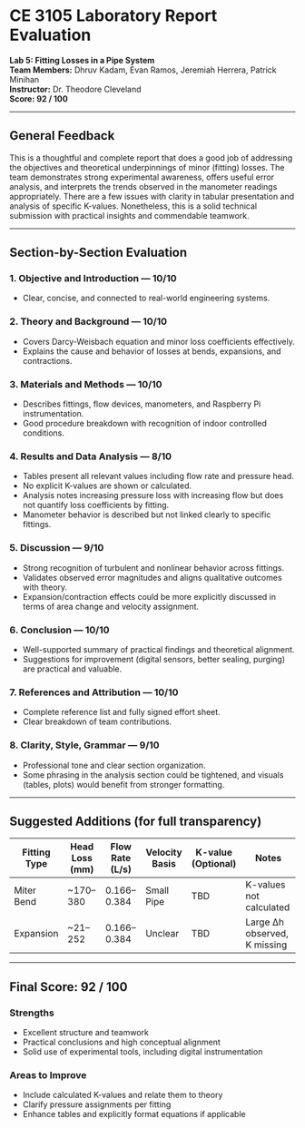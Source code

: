 
#  CE 3105 Laboratory Report Evaluation  
**Lab 5: Fitting Losses in a Pipe System**  
**Team Members:** Dhruv Kadam, Evan Ramos, Jeremiah Herrera, Patrick Minihan  
**Instructor:** Dr. Theodore Cleveland  
**Score: 92 / 100**

---

## General Feedback

This is a thoughtful and complete report that does a good job of addressing the objectives and theoretical underpinnings of minor (fitting) losses. The team demonstrates strong experimental awareness, offers useful error analysis, and interprets the trends observed in the manometer readings appropriately. There are a few issues with clarity in tabular presentation and analysis of specific K-values. Nonetheless, this is a solid technical submission with practical insights and commendable teamwork.

---

##  Section-by-Section Evaluation

### 1. **Objective and Introduction** — **10/10**
-  Clear, concise, and connected to real-world engineering systems.

### 2. **Theory and Background** — **10/10**
-  Covers Darcy-Weisbach equation and minor loss coefficients effectively.
-  Explains the cause and behavior of losses at bends, expansions, and contractions.

### 3. **Materials and Methods** — **10/10**
-  Describes fittings, flow devices, manometers, and Raspberry Pi instrumentation.
-  Good procedure breakdown with recognition of indoor controlled conditions.

### 4. **Results and Data Analysis** — **8/10**
-  Tables present all relevant values including flow rate and pressure head.
- No explicit K-values are shown or calculated.
- Analysis notes increasing pressure loss with increasing flow but does not quantify loss coefficients by fitting.
- Manometer behavior is described but not linked clearly to specific fittings.

### 5. **Discussion** — **9/10**
-  Strong recognition of turbulent and nonlinear behavior across fittings.
-  Validates observed error magnitudes and aligns qualitative outcomes with theory.
- Expansion/contraction effects could be more explicitly discussed in terms of area change and velocity assignment.

### 6. **Conclusion** — **10/10**
-  Well-supported summary of practical findings and theoretical alignment.
-  Suggestions for improvement (digital sensors, better sealing, purging) are practical and valuable.

### 7. **References and Attribution** — **10/10**
-  Complete reference list and fully signed effort sheet.
-  Clear breakdown of team contributions.

### 8. **Clarity, Style, Grammar** — **9/10**
-  Professional tone and clear section organization.
- Some phrasing in the analysis section could be tightened, and visuals (tables, plots) would benefit from stronger formatting.

---

## Suggested Additions (for full transparency)

| Fitting Type         | Head Loss (mm) | Flow Rate (L/s) | Velocity Basis | K-value (Optional) | Notes                          |
|----------------------|----------------|------------------|----------------|---------------------|--------------------------------|
| Miter Bend           | ~170–380       | 0.166–0.384      | Small Pipe     | TBD                 | K-values not calculated        |
| Expansion            | ~21–252        | 0.166–0.384      | Unclear        | TBD                 | Large Δh observed, K missing   |

---

##  Final Score: **92 / 100**

###  **Strengths**
- Excellent structure and teamwork
- Practical conclusions and high conceptual alignment
- Solid use of experimental tools, including digital instrumentation

###  **Areas to Improve**
- Include calculated K-values and relate them to theory
- Clarify pressure assignments per fitting
- Enhance tables and explicitly format equations if applicable

